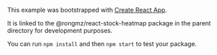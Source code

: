 This example was bootstrapped with [Create React App](https://github.com/facebook/create-react-app).

It is linked to the @rongmz/react-stock-heatmap package in the parent directory for development purposes.

You can run `npm install` and then `npm start` to test your package.
